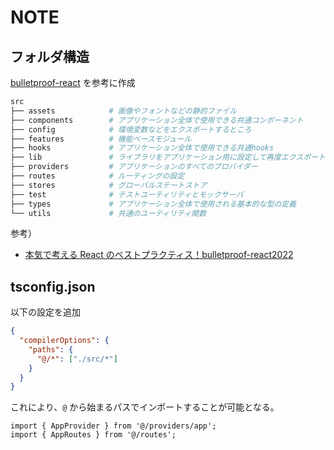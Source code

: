 # NOTE

## フォルダ構造

[bulletproof-react](https://github.com/alan2207/bulletproof-react/blob/master/docs/project-structure.md) を参考に作成

```sh
src
├── assets            # 画像やフォントなどの静的ファイル
├── components        # アプリケーション全体で使用できる共通コンポーネント
├── config            # 環境変数などをエクスポートするところ
├── features          # 機能ベースモジュール
├── hooks             # アプリケーション全体で使用できる共通hooks
├── lib               # ライブラリをアプリケーション用に設定して再度エクスポートしたもの
├── providers         # アプリケーションのすべてのプロバイダー
├── routes            # ルーティングの設定
├── stores            # グローバルステートストア
├── test              # テストユーティリティとモックサーバ
├── types             # アプリケーション全体で使用される基本的な型の定義
└── utils             # 共通のユーティリティ関数
```

参考）

- [本気で考える React のベストプラクティス！bulletproof-react2022](https://zenn.dev/t_keshi/articles/bulletproof-react-2022)

## tsconfig.json

以下の設定を追加

```json
{
  "compilerOptions": {
    "paths": {
      "@/*": ["./src/*"]
    }
  }
}
```

これにより、`@` から始まるパスでインポートすることが可能となる。

```tsx
import { AppProvider } from '@/providers/app';
import { AppRoutes } from '@/routes';
```
